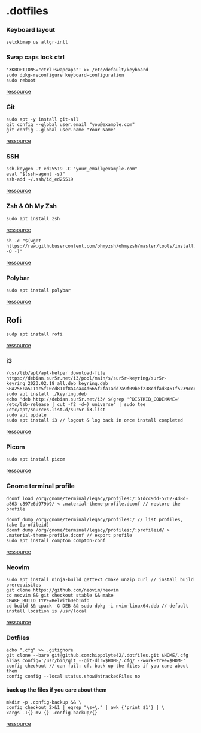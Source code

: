 # .dotfiles

### Keyboard layout
```shell
setxkbmap us altgr-intl
```
### Swap caps lock ctrl
```shell
'XKBOPTIONS="ctrl:swapcaps"' >> /etc/default/keyboard
sudo dpkg-reconfigure keyboard-configuration
sudo reboot
```
[ressource](https://dev.to/tallesl/change-caps-lock-to-ctrl-3c4)
### Git
```shell
sudo apt -y install git-all
git config --global user.email "you@example.com"
git config --global user.name "Your Name"
```
[ressource](https://git-scm.com/book/en/v2/Getting-Started-Installing-Git)
### SSH
```shell
ssh-keygen -t ed25519 -C "your_email@example.com"
eval "$(ssh-agent -s)"
ssh-add ~/.ssh/id_ed25519
```
[ressource](https://docs.github.com/fr/authentication/connecting-to-github-with-ssh/generating-a-new-ssh-key-and-adding-it-to-the-ssh-agent)

### Zsh & Oh My Zsh
```shell
sudo apt install zsh
```
[ressource](https://github.com/ohmyzsh/ohmyzsh/wiki/Installing-ZSH)
```shell
sh -c "$(wget https://raw.githubusercontent.com/ohmyzsh/ohmyzsh/master/tools/install.sh -O -)"
```
[ressource](https://ohmyz.sh/#install)

### Polybar
```shell
sudo apt install polybar
```
[ressource](https://github.com/polybar/polybar)

## Rofi
```shell
sudp apt install rofi
```
[ressource](https://github.com/davatorium/rofi)

### i3
```shell
/usr/lib/apt/apt-helper download-file https://debian.sur5r.net/i3/pool/main/s/sur5r-keyring/sur5r-keyring_2023.02.18_all.deb keyring.deb SHA256:a511ac5f10cd811f8a4ca44d665f2fa1add7a9f09bef238cdfad8461f5239cc4
sudo apt install ./keyring.deb
echo "deb http://debian.sur5r.net/i3/ $(grep '^DISTRIB_CODENAME=' /etc/lsb-release | cut -f2 -d=) universe" | sudo tee /etc/apt/sources.list.d/sur5r-i3.list
sudo apt update
sudo apt install i3 // logout & log back in once install completed
```
[ressource](https://i3wm.org/docs/repositories.html)

### Picom
```shell
sudo apt install picom
```
[ressource](https://github.com/yshui/picom)

### Gnome terminal profile
```shell
dconf load /org/gnome/terminal/legacy/profiles:/:b1dcc9dd-5262-4d8d-a863-c897e6d979b9/ < .material-theme-profile.dconf // restore the profile

dconf dump /org/gnome/terminal/legacy/profiles:/ // list profiles, take [profileid]
dconf dump /org/gnome/terminal/legacy/profiles:/:profileid/ > .material-theme-profile.dconf // export profile
sudo apt install compton compton-conf
```
[ressource](https://gist.github.com/fdaciuk/9ec4d8afc32063a6f74a21f8308e3807)

### Neovim
```shell
sudo apt install ninja-build gettext cmake unzip curl // install build prerequisites
git clone https://github.com/neovim/neovim
cd neovim && git checkout stable && make CMAKE_BUILD_TYPE=RelWithDebInfo
cd build && cpack -G DEB && sudo dpkg -i nvim-linux64.deb // default install location is /usr/local
```
[ressource](https://github.com/neovim/neovim/wiki/Building-Neovim)

### Dotfiles
```shell
echo ".cfg" >> .gitignore
git clone --bare git@github.com:hippolyte42/.dotfiles.git $HOME/.cfg
alias config='/usr/bin/git --git-dir=$HOME/.cfg/ --work-tree=$HOME'
config checkout // can fail: cf. back up the files if you care about them
config config --local status.showUntrackedFiles no
```
#### back up the files if you care about them
```shell
mkdir -p .config-backup && \
config checkout 2>&1 | egrep "\s+\." | awk {'print $1'} | \
xargs -I{} mv {} .config-backup/{}
```
[ressource](https://www.atlassian.com/git/tutorials/dotfiles)
